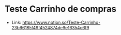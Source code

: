 # Teste Carrinho de compras

- Link: https://www.notion.so/Teste-Carrinho-23b66185f49f4524874de9e16354c6f9
